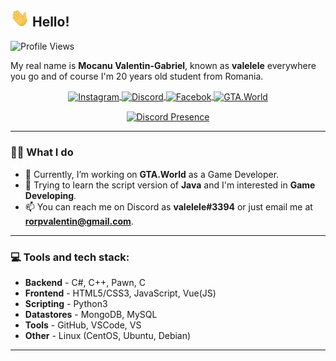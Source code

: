 ## <img src="https://raw.githubusercontent.com/ABSphreak/ABSphreak/master/gifs/Hi.gif" width="30px"> Hello!

![Profile Views](https://komarev.com/ghpvc/?username=valelelegod&color=ECBF32&style=flat-square)

My real name is **Mocanu Valentin-Gabriel**, known as **valelele** everywhere you go and of course I'm 20 years old student from Romania.

<p align="center">
   <a href="https://www.instagram.com/elelelav/" target="_blank">
      <img src="https://i.imgur.com/ZrXj1Qh.png" alt="Instagram" width="32" align="center">
   </a>
   <a href="https://discord.com/users/337620156236955670" target="_blank" rel="nofollow">
      <img src="https://i.imgur.com/cstwXyP.png" alt="Discord" width="32" align="center">
   </a>
   <a href="https://www.facebook.com/callmegodv/" target="_blank" rel="nofollow">
      <img src="https://i.imgur.com/4A7maHh.png" alt="Facebok" width="32" align="center">
   </a>
   <a href="https://gta.world/" target="_blank" rel="nofollow">
      <img src="https://gta.world/newsite/assets/images/gtaw/logo.png" alt="GTA.World" width="32" align="center">
   </a>
</p>

<p align="center">
   <a href="https://discord.com/users/337620156236955670" target="_blank" rel="nofollow">
      <img src="https://lanyard-profile-readme.vercel.app/api/337620156236955670?idle" alt="Discord Presence" align="center">
   </a>
</p>

---

### 🧑‍💻 What I do
      
   - 💼 Currently, I’m working on **GTA.World** as a Game Developer.
   - 👀 Trying to learn the script version of **Java** and I'm interested in **Game Developing**.
   - 📫 You can reach me on Discord as **valelele#3394** or just email me at **rorpvalentin@gmail.com**.
---

### 💻 Tools and tech stack:

   * **Backend** - C#, C++, Pawn, C
   * **Frontend** - HTML5/CSS3, JavaScript, Vue(JS)
   * **Scripting** - Python3
   * **Datastores** - MongoDB, MySQL
   * **Tools** - GitHub, VSCode, VS
   * **Other** - Linux (CentOS, Ubuntu, Debian)

---
